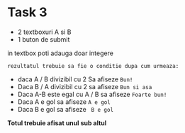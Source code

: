 
# Task 3

* 2 textboxuri A si B
* 1 buton de submit

in textbox poti adauga doar integere

``` rezultatul trebuie sa fie o conditie dupa cum urmeaza: ```

* daca A / B divizibil cu 2 Sa afiseze ```Bun!```
* Daca B / A divizibil cu 2 sa afiseze ```Bun si asa```
* Daca A-B este egal cu A / B sa afiseze ```Foarte bun!```
* Daca A e gol sa afiseze ``` A e gol ```
* Daca B e gol sa afiseze ``` B e gol```

**Totul trebuie afisat unul sub altul**
